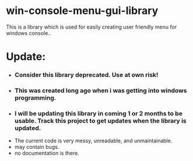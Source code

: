 # win-console-menu-gui-library
This is a library which is used for easily creating user friendly menu for windows console..

# Update:
 - ### Consider this library deprecated. Use at own risk!
 - ### This was created long ago when i was getting into windows programming.
 - ### I will be updating this library in coming 1 or 2 months to be usable. Track this project to get updates when the library is updated.
 - The current code is very messy, unreadable, and unmaintainable.
 - may contain bugs.
 - no documentation is there.
 
 
 

